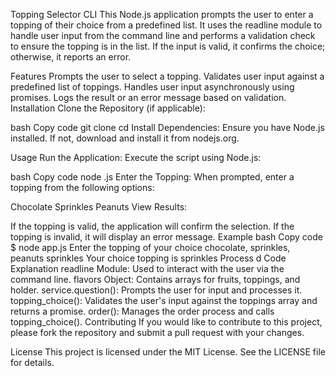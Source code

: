 Topping Selector CLI
This Node.js application prompts the user to enter a topping of their choice from a predefined list. It uses the readline module to handle user input from the command line and performs a validation check to ensure the topping is in the list. If the input is valid, it confirms the choice; otherwise, it reports an error.

Features
Prompts the user to select a topping.
Validates user input against a predefined list of toppings.
Handles user input asynchronously using promises.
Logs the result or an error message based on validation.
Installation
Clone the Repository (if applicable):

bash
Copy code
git clone <repository-url>
cd <repository-directory>
Install Dependencies:
Ensure you have Node.js installed. If not, download and install it from nodejs.org.

Usage
Run the Application:
Execute the script using Node.js:

bash
Copy code
node <script-file-name>.js
Enter the Topping:
When prompted, enter a topping from the following options:

Chocolate
Sprinkles
Peanuts
View Results:

If the topping is valid, the application will confirm the selection.
If the topping is invalid, it will display an error message.
Example
bash
Copy code
$ node app.js
Enter the topping of your choice chocolate, sprinkles, peanuts
sprinkles
Your choice topping is sprinkles
Process d
Code Explanation
readline Module: Used to interact with the user via the command line.
flavors Object: Contains arrays for fruits, toppings, and holder.
service.question(): Prompts the user for input and processes it.
topping_choice(): Validates the user's input against the toppings array and returns a promise.
order(): Manages the order process and calls topping_choice().
Contributing
If you would like to contribute to this project, please fork the repository and submit a pull request with your changes.

License
This project is licensed under the MIT License. See the LICENSE file for details.
